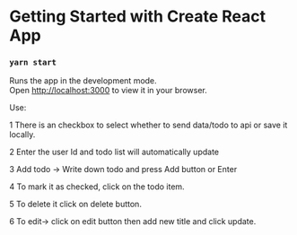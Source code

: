 # Getting Started with Create React App

### `yarn start`

Runs the app in the development mode.\
Open [http://localhost:3000](http://localhost:3000) to view it in your browser.

Use: 

1 There is an checkbox to select whether to send data/todo to api or save it locally.

2 Enter the user Id and todo list will automatically update

3 Add todo -> Write down todo and press Add button or Enter 

4 To mark it as checked, click on the todo item.

5 To delete it click on delete button.

6 To edit-> click on edit button then add new title and click update.
